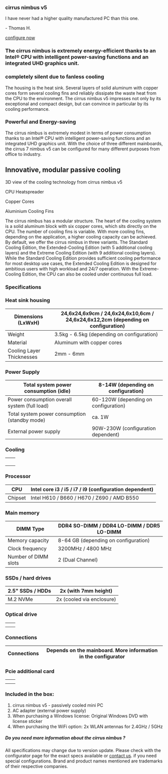 ### cirrus nimbus v5 ###

I have never had a higher quality manufactured PC than this one.

\- Thomas H.

[configure now](https://www.cirrus7.com/produkte/cirrus7-nimbus/)

### The cirrus nimbus is extremely energy-efficient thanks to an Intel® CPU with intelligent power-saving functions and an integrated UHD graphics unit.  ###

### completely silent due to fanless cooling ###

The housing is the heat sink. Several layers of solid aluminum with copper cores form several cooling fins and reliably dissipate the waste heat from the CPU to the environment. The cirrus nimbus v5 impresses not only by its exceptional and compact design, but can convince in particular by its cooling performance.

### Powerful and Energy-saving ###

The cirrus nimbus is extremely modest in terms of power consumption thanks to an Intel® CPU with intelligent power-saving functions and an integrated UHD graphics unit. With the choice of three different mainboards, the cirrus 7 nimbus v5 can be configured for many different purposes from office to industry.

Innovative, modular passive cooling
----------

3D view of the cooling technology from cirrus nimbus v5

CPU Heatspreader

Copper Cores

Aluminium Cooling Fins

The cirrus nimbus has a modular structure. The heart of the cooling system is a solid aluminum block with six copper cores, which sits directly on the CPU. The number of cooling fins is variable. With more cooling fins, depending on the application, a higher cooling capacity can be achieved. By default, we offer the cirrus nimbus in three variants. The Standard Cooling Edition, the Extended-Cooling Edition (with 5 additional cooling layers) and the Extreme Cooling Edition (with 9 additional cooling layers). While the Standard Cooling Edition provides sufficient cooling performance for most desktop use cases, the Extended Cooling Edition is designed for ambitious users with high workload and 24/7 operation. With the Extreme-Cooling Edition, the CPU can also be cooled under continuous full load.

### Specifications ###

### Heat sink housing ###

|   Dimensions (LxWxH)    |24,6x24,6x9cm / 24,6x24,6x10,6cm / 24,6x24,6x12,2cm (depending on configuration)|
|-------------------------|--------------------------------------------------------------------------------|
|         Weight          |                   3.5kg - 6.5kg (depending on configuration)                   |
|        Material         |                           Aluminum with copper cores                           |
|Cooling Layer Thicknesses|                                   2mm - 6mm                                    |

### Power Supply ###

|    Total system power consumption (idle)    | 8-14W (depending on configuration) |
|---------------------------------------------|------------------------------------|
|Power consumption overall system (full load) |60-120W (depending on configuration)|
|Total system power consumption (standby mode)|               ca. 1W               |
|            External power supply            | 90W-230W (configuration dependent) |

### Cooling ###

|   |   |
|---|---|
|   |   |
|   |   |
|   |   |
|   |   |

### Processor ###

|  CPU  |Intel core i3 / i5 / i7 / i9 (configuration dependent)|
|-------|------------------------------------------------------|
|Chipset|      Intel H610 / B660 / H670 / Z690 / AMD B550      |

### Main memory ###

|     DIMM Type      |DDR4 SO-DIMM / DDR4 LO-DIMM / DDR5 LO-DIMM|
|--------------------|------------------------------------------|
|  Memory capacity   |   8-64 GB (depending on configuration)   |
|  Clock frequency   |            3200MHz / 4800 MHz            |
|Number of DIMM slots|             2 (Dual Channel)             |

### SSDs / hard drives ###

|2.5" SSDs / HDDs|  2x (with 7mm height)   |
|----------------|-------------------------|
|    M.2 NVMe    |2x (cooled via enclosure)|

### Optical drive ###

|   |   |
|---|---|
|   |   |
|   |   |

### Connections ###

|Connections|Depends on the mainboard. More information in the configurator|
|-----------|--------------------------------------------------------------|

### Pcie additional card ###

|   |   |
|---|---|
|   |   |
|   |   |

### Included in the box: ###

1. cirrus nimbus v5 - passively cooled mini PC
2. AC adapter (external power supply)
3. When purchasing a Windows license: Original Windows DVD with license sticker
4. When purchasing the WiFi option: 2x WLAN antennas for 2.4GHz / 5GHz

##### Do you need more information about the cirrus nimbus ? #####

All specifications may change due to version update. Please check with the configurator page for the exact specs available or [contact us](https://www.cirrus7.com/en/contacts). if you need special configurations. Brand and product names mentioned are trademarks of their respective companies.
